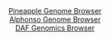 <div id="Pineapple_Genome_Browser" align="center">
  <a href="https://igv.org/app/?sessionURL=blob:zZJfb5swFMW_i6VWm0QAQ4CAVE0k6d.k7ZY0i9qqQgYMuAOb2g4Uonz3edGmvaxS87Bpkh_sq2vfc45_W9BgLgijIACWDh0dQqABUbB2iaq6xDeowgIEGSoF1gDHGeaYJhgEW5AhIdFqMVc3CylrERgGkfWgQjRnurB1VKGeUdQKPWGVMWFliWLGkWRcGGOOGmaQvBm0OEZ1ravZtu4YKZLIQGVdMCqYUWOaR616L_pVinJMWYWjalNKshcQKT1KY6pn6FO4XoZJgoWY4e4yPQlnl.FX.3T1cO5OHla3F.uVuz5ekpwiueH4xPQKVE_U3bBCy750788TPsGjI.tsOBdH9vT49LUmHIsT6MGR7Q8d6KhoCE3x6__kWi1yoPP0yBqvrqDXv8QX4.mX5y49Wzs3DV70LRm94XyngZIlG8UCSAruBdDUbNPVHMsd_NjCkWaavsqHMwKCxycNSI6Sb6r9cQtkVytigMAvmz08GmA8xRwEA980Pej7ljP0hqbvw522BRte_r1wz1YL3zOt0LLcKCOlVDinkaC10BGlepNket4fmCY8t6.uWZpnw.msb4tnq_C67u4utfrTP2bpKv9q9P4DldH3KPon3L1HiC7jQ2H7fDl56K4b24PrZ3.e3VXk3lukIYsZezOew6LJGK.QVP2qoo4_aWsQJ4hKVWiIIDEpiezWKkXWggBatoIWJKxkikLA8_iDqZkadMyPv.G0d0.77w--">Pineapple Genome Browser</a>
</div>
<div id="Alphonso_Genome_Browser" align="center">
  <a href="https://igv.org/app/?sessionURL=blob:zZJRb5swFIX_i6VWm0TAQAkBqZrSJE1RumUrY9FSVciAId6MzWwHSKL893nRpr2sUvOwaZIf7Ktr33OOvwNosZCEMxACx7Q907aBAeSGdzGqG4rfoRpLEJaISmwAgUssMMsxCA.gRFKh5OFe39wo1cjQsohqBjViFTela6Ia7TlDnTRzXlsTTinKuECKC2ndCNRyi1TtoMMZahpTz3ZNzyqQQhaizYYzya0Gsyrt9Hvpr1JaYcZrnNZbqshJQKr1aI2FWaI341U8znMs5QLvouJ6vIjGn9xZsp4PJ.tkebdKhqvLmFQMqa3A19HcyZeTu.VoiPZePiomTdfnPXQvnNu38sKdXs76hggsr23fHrnBlQcDHQ1hBe7_J9d6kTOdr.IP_e7zOi6jyTzJtN8Ngvt8Tmdk33fPOD8agPJ8q1kA.Ub4oQ0NFw4NzxkOfmztkQFP.QhOQPj4ZAAlUP5Vtz8egNo1mhgg8bftCR4DcFFgAcJBAKFvB4HjXflXMAjso3EAW0H_Xri3yUPgQ2fsOMO0JFRpnItUskaaiDGzzUuz2p.ZZiu2F86NWPjLLqLjuO6_6OMug36giJgmz5Kkx58.UZt9iap_wt5LhJgqOxe46ew.SbJMkEKKfvY.QV287D8uoqiK_hSPDbXZ86IpuaiR0v26oo8_iWuRIIgpXWiJJBmhRO1WOkXegdB2XA0uyDnlmkQgquwVNKBhe_D1b0Dd49PxOw--">Alphonso Genome Browser</a>
</div>


<div id="DAF_Genomics_Browser" align="center">
  <a href="https://igv.org/app/?sessionURL=blob:tZFra9swFIb_iyD95KusxLEhDHdpui5lgwYvkFKCZh_H6mxJleQ6F_LfJ7yOwUYZgw4kIXEu76vznNAzKM0ERynCXjj2whA5SNeiX9FWNvCJtqBRWtFGg4MUVKCAF4DSE6qoNjS_u7WVtTFSp75f0srdARctK7SnI49KV4vO1GBTXezRlh4Fp732CtHaZEN92shacC18WhSgtRv4Evhu21N7_Ixth5awbbvGsEF1a01YY6VXUeuW8RL2fzHyH5TtYu.y9Sob6pdwuCln2fIm.xJd5ZvryftN_vnDOp.sL1Zsx6npFMyS.Q5G.FI9Jsuci2Xe7uvqsevlXI7w4qkfRfOLq71kCvQsjMNplBBCInR2UCOKzmJARa3CNCROjKcOJsR9uUbjiZ2DEgyl9w8OMooW32z6_QmZg7SwkIanbuDmIKFKUCh1kyCIwyTBYxKTIEnCs3NCnWremOYiv0viAGcYT7yvtLX6FWuGEVqhP4NvhfK3znb_KyqZHVe31xYW2xwOuCnGi2ksP17CkRQL8gooB736sUqolhob.vF8wUIbq9cCN7.4ROeH83c-">DAF Genomics Browser</a>
</div>
